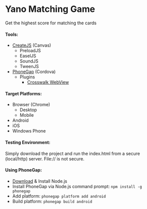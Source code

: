 # Yano Matching Game

Get the highest score for matching the cards

#### Tools:
  - [CreateJS](http://createjs.com/) (Canvas)
      - PreloadJS
      - EaselJS
      - SoundJS
      - TweenJS
  - [PhoneGap](http://phonegap.com/) (Cordova)
      - Plugins
          - [Crosswalk WebView](https://github.com/crosswalk-project/cordova-plugin-crosswalk-webview)

#### Target Platforms:
  - Browser (Chrome)
    - Desktop
    - Mobile
  - Android
  - iOS
  - Windows Phone

#### Testing Environment:
Simply download the project and run the index.html from
a secure (local/http) server. File:// is not secure.

#### Using PhoneGap:
  - [Download](https://nodejs.org/en/download/) & Install Node.js
  - Install PhoneGap via Node.js command prompt: ```npm install -g phonegap```
  - Add platform: ```phonegap platform add android```
  - Build platform: ```phonegap build android```
